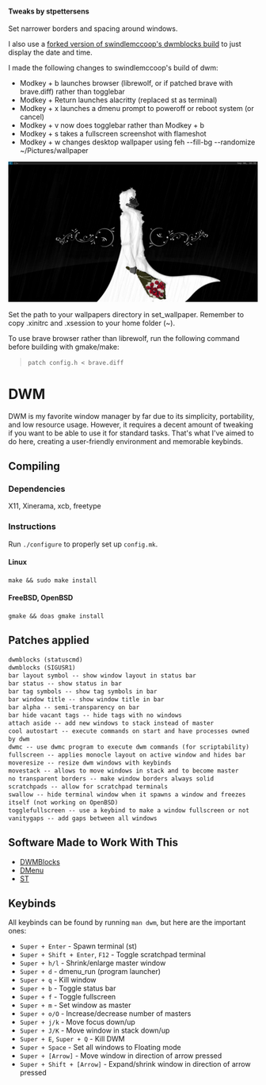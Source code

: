 #### Tweaks by stpettersens
Set narrower borders and spacing around windows.

I also use a [forked version of swindlemccoop's dwmblocks build](https://github.com/stpettersens/dwmblocks) to just display the date and time.

I made the following changes to swindlemccoop's build of dwm:

* Modkey + b launches browser (librewolf, or if patched brave with brave.diff) rather than togglebar
* Modkey + Return launches alacritty (replaced st as terminal)
* Modkey + x launches a dmenu prompt to poweroff or reboot system (or cancel)
* Modkey + v now does togglebar rather than Modkey + b
* Modkey + s takes a fullscreen screenshot with flameshot
* Modkey + w changes desktop wallpaper using feh --fill-bg --randomize ~/Pictures/wallpaper

![alt dwm](screenshot.png)
  
Set the path to your wallpapers directory in set_wallpaper.
Remember to copy .xinitrc and .xsession to your home folder (~).
  
To use brave browser rather than librewolf, run the 
following command before building with gmake/make:
> `patch config.h < brave.diff`

# DWM
DWM is my favorite window manager by far due to its simplicity, portability, and low resource usage. However, it requires a decent amount of tweaking if you want to be able to use it for standard tasks. That's what I've aimed to do here, creating a user-friendly environment and memorable keybinds.

## Compiling
### Dependencies
X11, Xinerama, xcb, freetype
### Instructions
Run `./configure` to properly set up `config.mk`.
#### Linux
`make && sudo make install`
#### FreeBSD, OpenBSD
`gmake && doas gmake install`

## Patches applied
```
dwmblocks (statuscmd)
dwmblocks (SIGUSR1)
bar layout symbol -- show window layout in status bar
bar status -- show status in bar
bar tag symbols -- show tag symbols in bar
bar window title -- show window title in bar
bar alpha -- semi-transparency on bar
bar hide vacant tags -- hide tags with no windows
attach aside -- add new windows to stack instead of master
cool autostart -- execute commands on start and have processes owned by dwm
dwmc -- use dwmc program to execute dwm commands (for scriptability)
fullscreen -- applies monocle layout on active window and hides bar
moveresize -- resize dwm windows with keybinds
movestack -- allows to move windows in stack and to become master
no transparent borders -- make window borders always solid
scratchpads -- allow for scratchpad terminals
swallow -- hide terminal window when it spawns a window and freezes itself (not working on OpenBSD)
togglefullscreen -- use a keybind to make a window fullscreen or not
vanitygaps -- add gaps between all windows
```

## Software Made to Work With This
- [DWMBlocks](https://github.com/swindlesmccoop/dwmblocks)
- [DMenu](https://github.com/swindlesmccoop/dmenu)
- [ST](https://github.com/swindlesmccoop/st)

## Keybinds
All keybinds can be found by running `man dwm`, but here are the important ones:
- `Super + Enter` - Spawn terminal (st)
- `Super + Shift + Enter`, `F12` - Toggle scratchpad terminal
- `Super + h/l` - Shrink/enlarge master window
- `Super + d` - dmenu\_run (program launcher)
- `Super + q` - Kill window
- `Super + b` - Toggle status bar
- `Super + f` - Toggle fullscreen
- `Super + m` - Set window as master
- `Super + o/O` - Increase/decrease number of masters
- `Super + j/k` - Move focus down/up
- `Super + J/K` - Move window in stack down/up
- `Super + E`, `Super + Q` - Kill DWM
- `Super + Space` - Set all windows to Floating mode
- `Super + [Arrow]` - Move window in direction of arrow pressed
- `Super + Shift + [Arrow]` - Expand/shrink window in direction of arrow pressed
